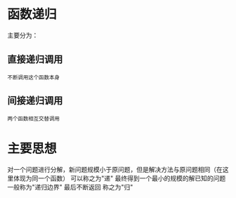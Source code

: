 
# 函数递归

主要分为：

## 直接递归调用

    不断调用这个函数本身

## 间接递归调用

    两个函数相互交替调用

# 主要思想

对一个问题进行分解，新问题规模小于原问题，但是解决方法与原问题相同（在这里体现为同一个函数）
可以称之为"递"
最终得到一个最小的规模的解已知的问题
一般称为"递归边界"
最后不断返回
称之为"归"